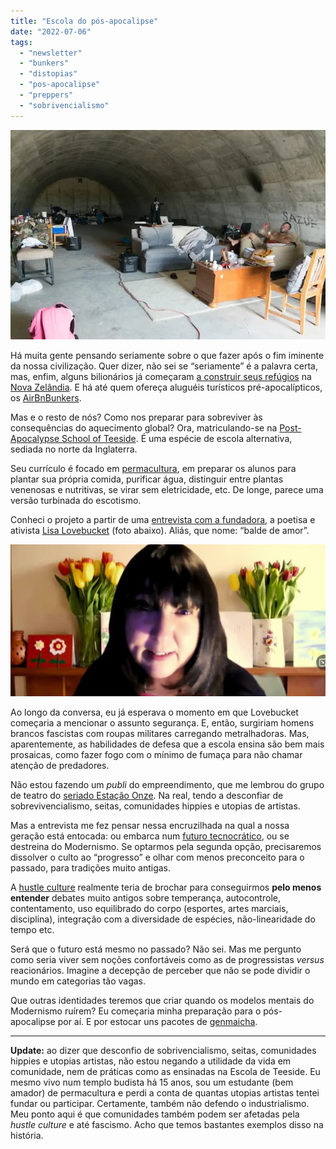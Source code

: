 ```yaml
---
title: "Escola do pós-apocalipse"
date: "2022-07-06"
tags: 
  - "newsletter"
  - "bunkers"
  - "distopias"
  - "pos-apocalipse"
  - "preppers"
  - "sobrivencialismo"
---
```


![bunker.jpg](images/615a1e01-29e0-4096-95b1-6fc9c6ff9dbc.jpg)

Há muita gente pensando seriamente sobre o que fazer após o fim iminente da nossa civilização. Quer dizer, não sei se “seriamente” é a palavra certa, mas, enfim, alguns bilionários já começaram [a construir seus refúgios](https://www.youtube.com/watch?v=uQin210ZBAQ) na [Nova Zelândia](https://www.bloomberg.com/news/articles/2020-04-19/-we-needed-to-go-rich-americans-activate-pandemic-escape-plans). E há até quem ofereça aluguéis turísticos pré-apocalípticos, os [AirBnBunkers](https://www.youtube.com/watch?v=vu969OoRnW4).

Mas e o resto de nós? Como nos preparar para sobreviver às consequências do aquecimento global? Ora, matriculando-se na [Post-Apocalypse School of Teeside](https://thepast.org.uk/). É uma espécie de escola alternativa, sediada no norte da Inglaterra.

Seu currículo é focado em [permacultura](https://pt.wikipedia.org/wiki/Permacultura), em preparar os alunos para plantar sua própria comida, purificar água, distinguir entre plantas venenosas e nutritivas, se virar sem eletricidade, etc. De longe, parece uma versão turbinada do escotismo.

Conheci o projeto a partir de uma [entrevista com a fundadora](https://www.teamhuman.fm/episodes/lisa-lovebucket), a poetisa e ativista [Lisa Lovebucket](https://twitter.com/lisa_lovebucket) (foto abaixo). Aliás, que nome: “balde de amor”.

![lisa03.jpg](images/c400b715-ae15-4d1e-837b-343760915373.jpg)

Ao longo da conversa, eu já esperava o momento em que Lovebucket começaria a mencionar o assunto segurança. E, então, surgiriam homens brancos fascistas com roupas militares carregando metralhadoras. Mas, aparentemente, as habilidades de defesa que a escola ensina são bem mais prosaicas, como fazer fogo com o mínimo de fumaça para não chamar atenção de predadores.

Não estou fazendo um _publi_ do empreendimento, que me lembrou do grupo de teatro do [seriado Estação Onze](https://eduf.me/a-tecnologia-acabou-e-agora/). Na real, tendo a desconfiar de sobrevivencialismo, seitas, comunidades hippies e utopias de artistas.

Mas a entrevista me fez pensar nessa encruzilhada na qual a nossa geração está entocada: ou embarca num [futuro tecnocrático](https://podcasts.apple.com/us/podcast/can-we-tech-our-way-out-of-climate-change/), ou se destreina do Modernismo. Se optarmos pela segunda opção, precisaremos dissolver o culto ao “progresso” e olhar com menos preconceito para o passado, para tradições muito antigas.

A [hustle culture](https://www.forbes.com/sites/forbesbusinesscouncil/2022/03/31/hustle-culture-can-be-toxic-heres-how-to-navigate-it-successfully/?sh=1602f33e44e1) realmente teria de brochar para conseguirmos **pelo menos entender** debates muito antigos sobre temperança, autocontrole, contentamento, uso equilibrado do corpo (esportes, artes marciais, disciplina), integração com a diversidade de espécies, não-linearidade do tempo etc.

Será que o futuro está mesmo no passado? Não sei. Mas me pergunto como seria viver sem noções confortáveis como as de progressistas _versus_ reacionários. Imagine a decepção de perceber que não se pode dividir o mundo em categorias tão vagas.

Que outras identidades teremos que criar quando os modelos mentais do Modernismo ruírem? Eu começaria minha preparação para o pós-apocalipse por aí. E por estocar uns pacotes de [genmaicha](https://pt.wikipedia.org/wiki/Genmaicha).

* * *

**Update:** ao dizer que desconfio de sobrivencialismo, seitas, comunidades hippies e utopias artistas, não estou negando a utilidade da vida em comunidade, nem de práticas como as ensinadas na Escola de Teeside. Eu mesmo vivo num templo budista há 15 anos, sou um estudante (bem amador) de permacultura e perdi a conta de quantas utopias artistas tentei fundar ou participar. Certamente, também não defendo o industrialismo. Meu ponto aqui é que comunidades também podem ser afetadas pela _hustle culture_ e até fascismo. Acho que temos bastantes exemplos disso na história.
